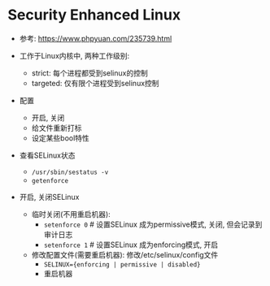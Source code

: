 # Security Enhanced Linux

- 参考: https://www.phpyuan.com/235739.html

- 工作于Linux内核中, 两种工作级别:
    - strict: 每个进程都受到selinux的控制
    - targeted: 仅有限个进程受到selinux控制

- 配置
    - 开启, 关闭
    - 给文件重新打标
    - 设定某些bool特性

- 查看SELinux状态
    - `/usr/sbin/sestatus -v`
    - `getenforce`

- 开启, 关闭SELinux
    - 临时关闭(不用重启机器):
        - `setenforce 0`    # 设置SELinux 成为permissive模式, 关闭, 但会记录到审计日志
        - `setenforce 1`    # 设置SELinux 成为enforcing模式, 开启
    - 修改配置文件(需要重启机器): 修改/etc/selinux/config文件
        - `SELINUX={enforcing | permissive | disabled}`
        - 重启机器
